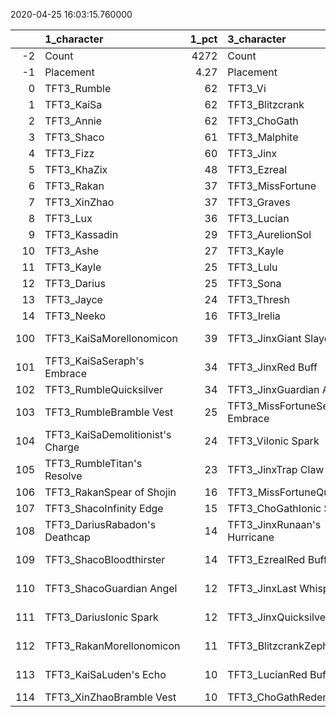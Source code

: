 
2020-04-25 16:03:15.760000

|     | 1_character                      |   1_pct | 3_character                      |   3_pct | 4_character                      |   4_pct | 2_character                    |   2_pct |
|----:|:---------------------------------|--------:|:---------------------------------|--------:|:---------------------------------|--------:|:-------------------------------|--------:|
|  -2 | Count                            | 4272    | Count                            | 3250    | Count                            | 3889    | Count                          | 3497    |
|  -1 | Placement                        |    4.27 | Placement                        |    4.32 | Placement                        |    4.41 | Placement                      |    4.55 |
|   0 | TFT3_Rumble                      |   62    | TFT3_Vi                          |   99    | TFT3_Kayle                       |   73    | TFT3_Jhin                      |   98    |
|   1 | TFT3_KaiSa                       |   62    | TFT3_Blitzcrank                  |   99    | TFT3_Thresh                      |   67    | TFT3_Ashe                      |   97    |
|   2 | TFT3_Annie                       |   62    | TFT3_ChoGath                     |   99    | TFT3_Irelia                      |   66    | TFT3_Karma                     |   92    |
|   3 | TFT3_Shaco                       |   61    | TFT3_Malphite                    |   98    | TFT3_Shen                        |   63    | TFT3_Lux                       |   77    |
|   4 | TFT3_Fizz                        |   60    | TFT3_Jinx                        |   98    | TFT3_MissFortune                 |   58    | TFT3_Mordekaiser               |   73    |
|   5 | TFT3_KhaZix                      |   48    | TFT3_Ezreal                      |   96    | TFT3_Kassadin                    |   55    | TFT3_Lulu                      |   65    |
|   6 | TFT3_Rakan                       |   37    | TFT3_MissFortune                 |   80    | TFT3_Vi                          |   52    | TFT3_Shaco                     |   65    |
|   7 | TFT3_XinZhao                     |   37    | TFT3_Graves                      |   70    | TFT3_Lucian                      |   51    | TFT3_Xerath                    |   63    |
|   8 | TFT3_Lux                         |   36    | TFT3_Lucian                      |   40    | TFT3_Fiora                       |   50    | TFT3_JarvanIV                  |   58    |
|   9 | TFT3_Kassadin                    |   29    | TFT3_AurelionSol                 |   18    | TFT3_Leona                       |   50    | TFT3_WuKong                    |   24    |
|  10 | TFT3_Ashe                        |   27    | TFT3_Kayle                       |   11    | TFT3_Ezreal                      |   49    | TFT3_Jayce                     |   24    |
|  11 | TFT3_Kayle                       |   25    | TFT3_Lulu                        |    5    | TFT3_WuKong                      |   49    | TFT3_Kassadin                  |   23    |
|  12 | TFT3_Darius                      |   25    | TFT3_Sona                        |    4    | TFT3_Ekko                        |   46    | TFT3_Poppy                     |   14    |
|  13 | TFT3_Jayce                       |   24    | TFT3_Thresh                      |    3    | TFT3_Xayah                       |   33    | TFT3_Thresh                    |   14    |
|  14 | TFT3_Neeko                       |   16    | TFT3_Irelia                      |    3    | TFT3_Blitzcrank                  |   30    | TFT3_Leona                     |    9    |
| 100 | TFT3_KaiSaMorellonomicon         |   39    | TFT3_JinxGiant Slayer            |   78    | TFT3_IreliaInfinity Edge         |   52    | TFT3_JhinRunaan's Hurricane    |   47    |
| 101 | TFT3_KaiSaSeraph's Embrace       |   34    | TFT3_JinxRed Buff                |   54    | TFT3_KayleGuinsoo's Rageblade    |   38    | TFT3_JhinGuardian Angel        |   43    |
| 102 | TFT3_RumbleQuicksilver           |   34    | TFT3_JinxGuardian Angel          |   38    | TFT3_KayleGuardian Angel         |   30    | TFT3_JhinInfinity Edge         |   33    |
| 103 | TFT3_RumbleBramble Vest          |   25    | TFT3_MissFortuneSeraph's Embrace |   21    | TFT3_LucianRed Buff              |   27    | TFT3_ShacoGuardian Angel       |   31    |
| 104 | TFT3_KaiSaDemolitionist's Charge |   24    | TFT3_ViIonic Spark               |   19    | TFT3_KayleRapid Firecannon       |   21    | TFT3_XerathGuinsoo's Rageblade |   31    |
| 105 | TFT3_RumbleTitan's Resolve       |   23    | TFT3_JinxTrap Claw               |   18    | TFT3_IreliaGuardian Angel        |   16    | TFT3_JhinTrap Claw             |   26    |
| 106 | TFT3_RakanSpear of Shojin        |   16    | TFT3_MissFortuneQuicksilver      |   16    | TFT3_IreliaLast Whisper          |   16    | TFT3_JhinLast Whisper          |   25    |
| 107 | TFT3_ShacoInfinity Edge          |   15    | TFT3_ChoGathIonic Spark          |   14    | TFT3_KayleHand Of Justice        |   12    | TFT3_XerathQuicksilver         |   20    |
| 108 | TFT3_DariusRabadon's Deathcap    |   14    | TFT3_JinxRunaan's Hurricane      |   14    | TFT3_KayleQuicksilver            |   12    | TFT3_ShacoBloodthirster        |   17    |
| 109 | TFT3_ShacoBloodthirster          |   14    | TFT3_EzrealRed Buff              |   13    | TFT3_IreliaInfiltrator's Talons  |   11    | TFT3_ShacoHextech Gunblade     |   11    |
| 110 | TFT3_ShacoGuardian Angel         |   12    | TFT3_JinxLast Whisper            |   12    | TFT3_ViIonic Spark               |    9    | TFT3_AsheDark Star's Heart     |   11    |
| 111 | TFT3_DariusIonic Spark           |   12    | TFT3_JinxQuicksilver             |   12    | TFT3_MissFortuneSeraph's Embrace |    8    | TFT3_XerathRabadon's Deathcap  |   10    |
| 112 | TFT3_RakanMorellonomicon         |   11    | TFT3_BlitzcrankZephyr            |   12    | TFT3_IreliaBloodthirster         |    8    | TFT3_XerathGuardian Angel      |   10    |
| 113 | TFT3_KaiSaLuden's Echo           |   10    | TFT3_LucianRed Buff              |   12    | TFT3_IreliaSeraph's Embrace      |    7    | TFT3_JarvanIVZz'Rot Portal     |    9    |
| 114 | TFT3_XinZhaoBramble Vest         |   10    | TFT3_ChoGathRedemption           |   11    | TFT3_MissFortuneQuicksilver      |    7    | TFT3_JarvanIVRedemption        |    9    |
